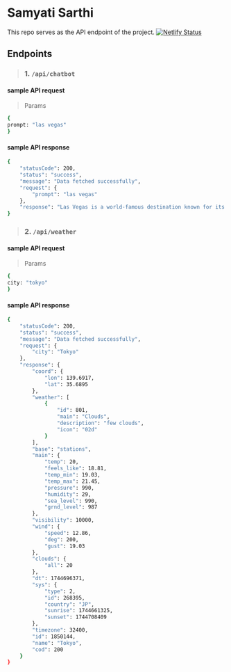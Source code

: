 # Samyati Sarthi
This repo serves as the API endpoint of the project.
[![Netlify Status](https://api.netlify.com/api/v1/badges/edd59f03-662d-4766-a3a8-1b0ee0bc3288/deploy-status)](https://app.netlify.com/sites/samyati-sarthi/deploys)

## Endpoints
> ### 1. **`/api/chatbot`**
#### sample API request
> Params
```sh
{
prompt: "las vegas"
}
```

#### sample API response
```sh
{
    "statusCode": 200,
    "status": "success",
    "message": "Data fetched successfully",
    "request": {
        "prompt": "las vegas"
    },
    "response": "Las Vegas is a world-famous destination known for its vibrant nightlife, entertainment options, and iconic landmarks like the Strip, the High Roller observation wheel, and the iconic Bellagio fountains. Visitors can also explore the surrounding Grand Canyon, Hoover Dam, and other natural wonders."
}
```

> ### 2. **`/api/weather`**
#### sample API request
> Params
```sh
{
city: "tokyo"
}
```

#### sample API response
```sh
{
    "statusCode": 200,
    "status": "success",
    "message": "Data fetched successfully",
    "request": {
        "city": "Tokyo"
    },
    "response": {
        "coord": {
            "lon": 139.6917,
            "lat": 35.6895
        },
        "weather": [
            {
                "id": 801,
                "main": "Clouds",
                "description": "few clouds",
                "icon": "02d"
            }
        ],
        "base": "stations",
        "main": {
            "temp": 20,
            "feels_like": 18.81,
            "temp_min": 19.03,
            "temp_max": 21.45,
            "pressure": 990,
            "humidity": 29,
            "sea_level": 990,
            "grnd_level": 987
        },
        "visibility": 10000,
        "wind": {
            "speed": 12.86,
            "deg": 200,
            "gust": 19.03
        },
        "clouds": {
            "all": 20
        },
        "dt": 1744696371,
        "sys": {
            "type": 2,
            "id": 268395,
            "country": "JP",
            "sunrise": 1744661325,
            "sunset": 1744708409
        },
        "timezone": 32400,
        "id": 1850144,
        "name": "Tokyo",
        "cod": 200
    }
}
```
